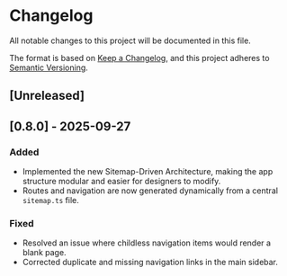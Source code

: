 # Changelog

All notable changes to this project will be documented in this file.

The format is based on [Keep a Changelog](https://keepachangelog.com/en/1.0.0/),
and this project adheres to [Semantic Versioning](https://semver.org/spec/v2.0.0.html).

## [Unreleased]

## [0.8.0] - 2025-09-27
### Added
- Implemented the new Sitemap-Driven Architecture, making the app structure modular and easier for designers to modify.
- Routes and navigation are now generated dynamically from a central `sitemap.ts` file.

### Fixed
- Resolved an issue where childless navigation items would render a blank page.
- Corrected duplicate and missing navigation links in the main sidebar.